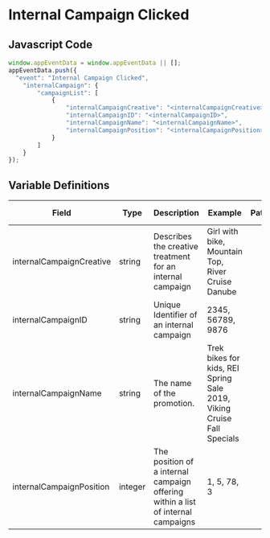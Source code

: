 # Internal Campaign Clicked

### 

## Javascript Code
```js
window.appEventData = window.appEventData || [];
appEventData.push({
  "event": "Internal Campaign Clicked",
    "internalCampaign": {
        "campaignList": [
            {
                "internalCampaignCreative": "<internalCampaignCreative>",
                "internalCampaignID": "<internalCampaignID>",
                "internalCampaignName": "<internalCampaignName>",
                "internalCampaignPosition": "<internalCampaignPosition>"
            }
        ]
    }
});
```

## Variable Definitions

|Field|Type|Description|Example|Pattern|Min Length|Max Length|Minimum|Maximum|Multiple Of|
| --- | --- | --- | --- | --- | --- | --- | --- | --- | --- |
|internalCampaignCreative|string|Describes the creative treatment for an internal campaign|Girl with bike, Mountain Top, River Cruise Danube|||||||
|internalCampaignID|string|Unique Identifier of an internal campaign|2345, 56789, 9876|||||||
|internalCampaignName|string|The name of the promotion.|Trek bikes for kids, REI Spring Sale 2019, Viking Cruise Fall Specials|||||||
|internalCampaignPosition|integer|The position of a internal campaign offering within a list of internal campaigns|1, 5, 78, 3||||1|||



